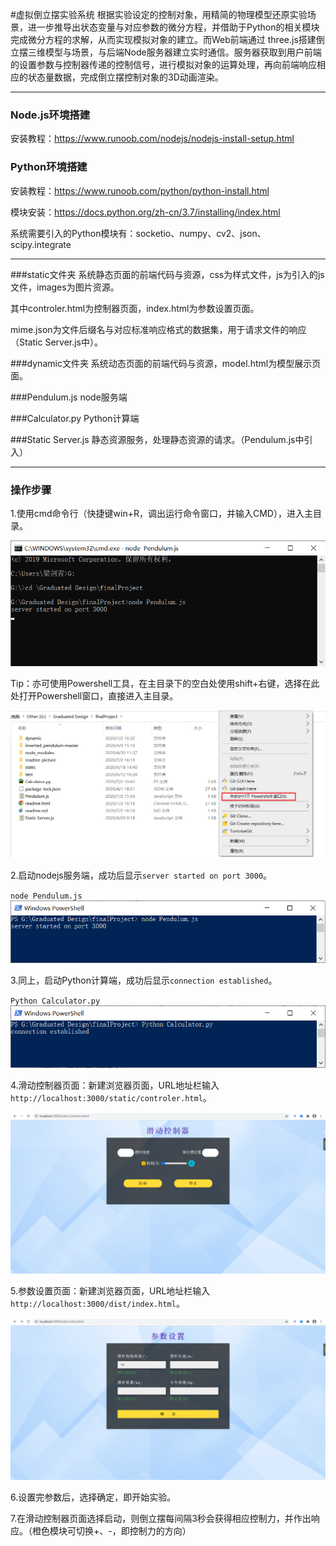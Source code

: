 #虚拟倒立摆实验系统
根据实验设定的控制对象，用精简的物理模型还原实验场景，进一步推导出状态变量与对应参数的微分方程，并借助于Python的相关模块完成微分方程的求解，从而实现模拟对象的建立。而Web前端通过 three.js搭建倒立摆三维模型与场景，与后端Node服务器建立实时通信。服务器获取到用户前端的设置参数与控制器传递的控制信号，进行模拟对象的运算处理，再向前端响应相应的状态量数据，完成倒立摆控制对象的3D动画渲染。 
***

### Node.js环境搭建
安装教程：https://www.runoob.com/nodejs/nodejs-install-setup.html

### Python环境搭建
安装教程：https://www.runoob.com/python/python-install.html

模块安装：https://docs.python.org/zh-cn/3.7/installing/index.html

系统需要引入的Python模块有：socketio、numpy、cv2、json、scipy.integrate
***

###static文件夹
系统静态页面的前端代码与资源，css为样式文件，js为引入的js文件，images为图片资源。

其中controler.html为控制器页面，index.html为参数设置页面。

mime.json为文件后缀名与对应标准响应格式的数据集，用于请求文件的响应（Static Server.js中）。

###dynamic文件夹
系统动态页面的前端代码与资源，model.html为模型展示页面。

###Pendulum.js
node服务端

###Calculator.py
Python计算端

###Static Server.js
静态资源服务，处理静态资源的请求。（Pendulum.js中引入）
***

### 操作步骤
1.使用cmd命令行（快捷键win+R，调出运行命令窗口，并输入CMD），进入主目录。

![CMD命令行示例图](./readme_picture/1.jpg)

Tip：亦可使用Powershell工具，在主目录下的空白处使用shift+右键，选择在此处打开Powershell窗口，直接进入主目录。

![Powershell命令行示例图](./readme_picture/2.jpg)

2.启动nodejs服务端，成功后显示`server started on port 3000`。

`node Pendulum.js`
![启动node服务端](./readme_picture/3.jpg)

3.同上，启动Python计算端，成功后显示`connection established`。

`Python Calculator.py`
![启动Python计算端](./readme_picture/4.jpg)

4.滑动控制器页面：新建浏览器页面，URL地址栏输入`http://localhost:3000/static/controler.html`。

![连接滑动控制器](./readme_picture/5.jpg)

5.参数设置页面：新建浏览器页面，URL地址栏输入`http://localhost:3000/dist/index.html`。

![参数设置](./readme_picture/6.jpg)

6.设置完参数后，选择确定，即开始实验。

7.在滑动控制器页面选择启动，则倒立摆每间隔3秒会获得相应控制力，并作出响应。（橙色模块可切换+、-，即控制力的方向）